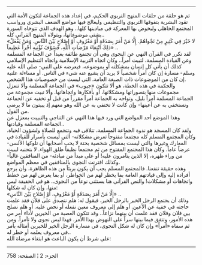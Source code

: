 ------------------------------------------------------------------------

ثم هو حلقة من حلقات المنهج التربوي الحكيم، في إعداد هذه الجماعة لتكون
الأمة التي تقود البشرية بتفوقها التربوي والتنظيمي وليعالج فيها مواضع
الضعف البشري ورواسب المجتمع الجاهلي وليخوض بها المعركة في ميادينها
كلها.. وهو الهدف الذي تتوخاه السورة بشتى موضوعاتها، ويتولاه المنهج
القرآني كله..  
«لا خَيْرَ فِي كَثِيرٍ مِنْ نَجْواهُمْ. إِلَّا مَنْ أَمَرَ بِصَدَقَةٍ أَوْ مَعْرُوفٍ أَوْ إِصْلاحٍ بَيْنَ النَّاسِ.
وَمَنْ يَفْعَلْ ذلِكَ ابْتِغاءَ مَرْضاتِ اللَّهِ، فَسَوْفَ نُؤْتِيهِ أَجْراً عَظِيماً» ..  
لقد تكرر في القرآن النهي عن النجوى وهي أن تجتمع طائفة بعيداً عن الجماعة
المسلمة وعن القيادة المسلمة، لتبيت أمراً.. وكان اتجاه التربية الإسلامية
واتجاه التنظيم الإسلامي كذلك أن يأتي كل إنسان بمشكلته أو بموضوعه، فيعرضه
على النبي- صلى الله عليه وسلم- مسارة إن كان أمراً شخصياً لا يريد أن يشيع
عنه شيء في الناس. أو مساءلة علنية إن كان من الموضوعات ذات الصبغة العامة،
التي ليست من خصوصيات هذا الشخص.  
والحكمة في هذه الخطة، هو ألا تتكون «جيوب» في الجماعة المسلمة وألا تنعزل
مجموعات منها بتصوراتها ومشكلاتها، أو بأفكارها واتجاهاتها. وألا تبيت
مجموعة من الجماعة المسلمة أمراً بليل، وتواجه به الجماعة أمراً مقرراً من قبل
أو تخفيه عن الجماعة وتستخفي به عن أعينها- وإن كانت لا تختفي به عن الله
وهو معهم إذ يبيتون ما لا يرضى من القول.  
وهذا الموضع أحد المواضع التي ورد فيها هذا النهي عن التناجي والتبييت
بمعزل عن الجماعة المسلمة وقيادتها..  
ولقد كان المسجد هو ندوة الجماعة المسلمة، تتلاقى فيه وتتجمع للصلاة ولشؤون
الحياة. وكان المجتمع المسلم كله مجتمعاً مفتوحاً تعرض مشكلاته- التي ليست
بأسرار للقيادة في المعارك وغيرها والتي ليست بمسائل شخصية بحتة لا يحب
أصحابها أن تلوكها الألسن- عرضاً عاماً. وكان هذا المجتمع المفتوح من ثم
مجتمعاً نظيفاً طلق الهواء. لا يتجنبه ليبيت من وراء ظهره، إلا الذين يتآمرون
عليه! أو على مبدأ من مبادئه- من المنافقين غالباً- وكذلك اقترنت النجوى
بالمنافقين في معظم المواضع.  
وهذه حقيقة تنفعنا. فالمجتمع المسلم يجب أن يكون بريئاً من هذه الظاهرة، وأن
يرجع أفراده إليه وإلى قيادتهم العامة بما يخطر لهم من الخواطر، أو بما
يعرض لهم من خطط واتجاهات أو مشكلات! والنص القرآني هنا يستثني نوعاً من
النجوى.. هو في الحقيقة ليس منها، وإن كان له شكلها:  
«إِلَّا مَنْ أَمَرَ بِصَدَقَةٍ أَوْ مَعْرُوفٍ، أَوْ إِصْلاحٍ بَيْنَ النَّاسِ» ..  
وذلك أن يجتمع الرجل الخير بالرجل الخير، فيقول له: هلم نتصدق على فلان فقد
علمت حاجته في خفية عن الأعين. أو هلم إلى معروف معين نفعله أو نحض عليه.
أو هلم نصلح بين فلان وفلان فقد علمت أن بينهما نزاعاً.. وقد تتكون العصبة
من الخيرين لأداء أمر من هذه الأمور، وتتفق فيما بينها سراً على النهوض بهذا
الأمر. فهذا ليس نجوى ولا تآمراً. ومن ثم سماه «أمراً» وإن كان له شكل
النجوى، في مسارة الرجل الخير للخيرين أمثاله بأمر في معروف يعلمه أو خطر
له..  
على شرط أن يكون الباعث هو ابتغاء مرضاة الله:

------------------------------------------------------------------------

الجزء: 2 ¦ الصفحة: 758
